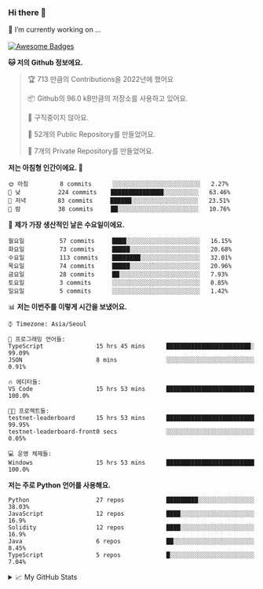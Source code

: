 ### Hi there 👋 
🔭 I’m currently working on ... </br></br>
[![Awesome Badges](https://img.shields.io/badge/Introduce-EN-green.svg)](https://github.com/tlatkdgus1/tlatkdgus1/blob/main/README.md.en)

<!--START_SECTION:waka-->
**🐱 저의 Github 정보에요.** 

> 🏆 713 만큼의 Contributions을 2022년에 했어요
 > 
> 📦 Github의 96.0 kB만큼의 저장소를 사용하고 있어요. 
 > 
> 🚫 구직중이지 않아요.
 > 
> 📜 52개의 Public Repository를 만들었어요. 
 > 
> 🔑 7개의 Private Repository를 만들었어요.  

**저는 아침형 인간이에요. 🐤** 

```text
🌞 아침         8 commits      ░░░░░░░░░░░░░░░░░░░░░░░░░   2.27% 
🌆 낮　         224 commits    ███████████████░░░░░░░░░░   63.46% 
🌃 저녁         83 commits     ██████░░░░░░░░░░░░░░░░░░░   23.51% 
🌙 밤　         38 commits     ██░░░░░░░░░░░░░░░░░░░░░░░   10.76%

```
📅 **제가 가장 생산적인 날은 수요일이에요.** 

```text
월요일          57 commits     ████░░░░░░░░░░░░░░░░░░░░░   16.15% 
화요일          73 commits     █████░░░░░░░░░░░░░░░░░░░░   20.68% 
수요일          113 commits    ████████░░░░░░░░░░░░░░░░░   32.01% 
목요일          74 commits     █████░░░░░░░░░░░░░░░░░░░░   20.96% 
금요일          28 commits     ██░░░░░░░░░░░░░░░░░░░░░░░   7.93% 
토요일          3 commits      ░░░░░░░░░░░░░░░░░░░░░░░░░   0.85% 
일요일          5 commits      ░░░░░░░░░░░░░░░░░░░░░░░░░   1.42%

```


📊 **저는 이번주를 이렇게 시간을 보냈어요.** 

```text
⌚︎ Timezone: Asia/Seoul

💬 프로그래밍 언어들: 
TypeScript               15 hrs 45 mins      ████████████████████████░   99.09% 
JSON                     8 mins              ░░░░░░░░░░░░░░░░░░░░░░░░░   0.91%

🔥 에디터들: 
VS Code                  15 hrs 53 mins      █████████████████████████   100.0%

🐱‍💻 프로젝트들: 
testnet-leaderboard      15 hrs 53 mins      █████████████████████████   99.95% 
testnet-leaderboard-front0 secs              ░░░░░░░░░░░░░░░░░░░░░░░░░   0.05%

💻 운영 체제들: 
Windows                  15 hrs 53 mins      █████████████████████████   100.0%

```

**저는 주로 Python 언어를 사용해요.** 

```text
Python                   27 repos            █████████░░░░░░░░░░░░░░░░   38.03% 
JavaScript               12 repos            ████░░░░░░░░░░░░░░░░░░░░░   16.9% 
Solidity                 12 repos            ████░░░░░░░░░░░░░░░░░░░░░   16.9% 
Java                     6 repos             ██░░░░░░░░░░░░░░░░░░░░░░░   8.45% 
TypeScript               5 repos             █░░░░░░░░░░░░░░░░░░░░░░░░   7.04%

```



<!--END_SECTION:waka-->

<details>
<summary>📈 My GitHub Stats</summary>
<p align="center"> <img src="https://github-readme-stats.vercel.app/api?username=tlatkdgus1&show_icons=true" alt="tlatkdgus1" />
</details>
